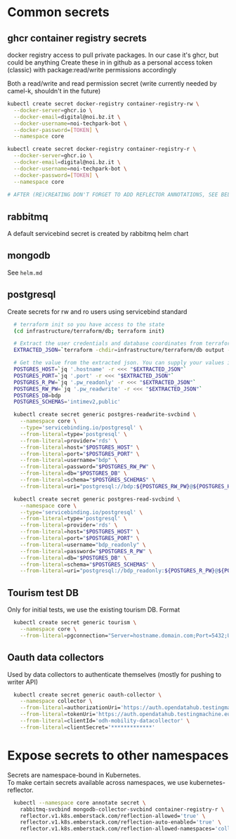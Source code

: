 # Common secrets

## ghcr container registry secrets
docker registry access to pull private packages.
In our case it's ghcr, but could be anything
Create these in in github as a personal access token (classic) with package:read/write permissions accordingly

Both a read/write and read permission secret (write currently needed by camel-k, shouldn't in the future)

```sh
kubectl create secret docker-registry container-registry-rw \
  --docker-server=ghcr.io \
  --docker-email=digital@noi.bz.it \
  --docker-username=noi-techpark-bot \
  --docker-password=[TOKEN] \
  --namespace core

kubectl create secret docker-registry container-registry-r \
  --docker-server=ghcr.io \
  --docker-email=digital@noi.bz.it \
  --docker-username=noi-techpark-bot \
  --docker-password=[TOKEN] \
  --namespace core
  
# AFTER (RE)CREATING DON'T FORGET TO ADD REFLECTOR ANNOTATIONS, SEE BELOW
```

## rabbitmq
A default servicebind secret is created by rabbitmq helm chart

## mongodb
See `helm.md`

## postgresql
Create secrets for rw and ro users using servicebind standard

```sh
  # terraform init so you have access to the state
  (cd infrastructure/terraform/db; terraform init)

  # Extract the user credentials and database coordinates from terraform:
  EXTRACTED_JSON=`terraform -chdir=infrastructure/terraform/db output -json | jq -r '{hostname: .odh_postgres_hostname.value, port: .odh_postgres_port.value, pw_readwrite: .odh_postgres_password_bdp.value, pw_readonly: .odh_postgres_password_bdp_readonly.value}'`

  # Get the value from the extracted json. You can supply your values in another way if you didn't use the terraform script
  POSTGRES_HOST=`jq '.hostname' -r <<< "$EXTRACTED_JSON"`
  POSTGRES_PORT=`jq '.port' -r <<< "$EXTRACTED_JSON"`
  POSTGRES_R_PW=`jq '.pw_readonly' -r <<< "$EXTRACTED_JSON"`
  POSTGRES_RW_PW=`jq '.pw_readwrite' -r <<< "$EXTRACTED_JSON"`
  POSTGRES_DB=bdp
  POSTGRES_SCHEMAS='intimev2,public'

  kubectl create secret generic postgres-readwrite-svcbind \
    --namespace core \
    --type='servicebinding.io/postgresql' \
    --from-literal=type='postgresql' \
    --from-literal=provider='rds' \
    --from-literal=host="$POSTGRES_HOST" \
    --from-literal=port="$POSTGRES_PORT" \
    --from-literal=username="bdp" \
    --from-literal=password="$POSTGRES_RW_PW" \
    --from-literal=db="$POSTGRES_DB" \
    --from-literal=schema="$POSTGRES_SCHEMAS" \
    --from-literal=uri="postgresql://bdp:${POSTGRES_RW_PW}@${POSTGRES_HOST}:${POSTGRES_PORT}/${POSTGRES_DB}?currentSchema=${POSTGRES_SCHEMAS}"

  kubectl create secret generic postgres-read-svcbind \
    --namespace core \
    --type='servicebinding.io/postgresql' \
    --from-literal=type='postgresql' \
    --from-literal=provider='rds' \
    --from-literal=host="$POSTGRES_HOST" \
    --from-literal=port="$POSTGRES_PORT" \
    --from-literal=username="bdp_readonly" \
    --from-literal=password="$POSTGRES_R_PW" \
    --from-literal=db="$POSTGRES_DB" \
    --from-literal=schema="$POSTGRES_SCHEMAS" \
    --from-literal=uri="postgresql://bdp_readonly:${POSTGRES_R_PW}@${POSTGRES_HOST}:${POSTGRES_PORT}/${POSTGRES_DB}?currentSchema=${POSTGRES_SCHEMAS}"
```

## Tourism test DB
Only for initial tests, we use the existing tourism DB.
Format
```sh
  kubectl create secret generic tourism \
    --namespace core \
    --from-literal=pgconnection="Server=hostname.domain.com;Port=5432;User ID=******;Password=********;Database=tourism"
```

## Oauth data collectors
Used by data collectors to authenticate themselves (mostly for pushing to writer API)
```bash
  kubectl create secret generic oauth-collector \
    --namespace collector \
    --from-literal=authorizationUri='https://auth.opendatahub.testingmachine.eu/auth' \
    --from-literal=tokenUri='https://auth.opendatahub.testingmachine.eu/auth/realms/noi/protocol/openid-connect/token' \
    --from-literal=clientId='odh-mobility-datacollector' \
    --from-literal=clientSecret='*************'
```

# Expose secrets to other namespaces
Secrets are namespace-bound in Kubernetes.  
To make certain secrets available across namespaces, we use kubernetes-reflector.
```sh
  kubectl --namespace core annotate secret \
    rabbitmq-svcbind mongodb-collector-svcbind container-registry-r \
    reflector.v1.k8s.emberstack.com/reflection-allowed='true' \
    reflector.v1.k8s.emberstack.com/reflection-auto-enabled='true' \
    reflector.v1.k8s.emberstack.com/reflection-allowed-namespaces='collector'
```
